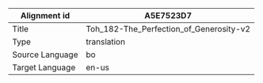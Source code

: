 |Alignment id | A5E7523D7
| --- | --- 
|Title | Toh_182-The_Perfection_of_Generosity-v2 
|Type | translation
|Source Language | bo
|Target Language | en-us